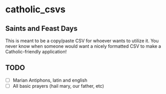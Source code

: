 # catholic_csvs

## Saints and Feast Days

This is meant to be a copy/paste CSV for whoever wants to utilize it. You never know when someone would want a nicely formatted CSV to make a Catholic-friendly application!

## TODO

- [ ] Marian Antiphons, latin and english
- [ ] All basic prayers (hail mary, our father, etc)
